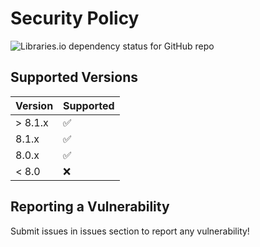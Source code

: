 # Security Policy

![Libraries.io dependency status for GitHub repo](https://img.shields.io/librariesio/github/abmmhasan/InterMix)

## Supported Versions

| Version | Supported          |
|---------| ------------------ |
| > 8.1.x | :white_check_mark: |
| 8.1.x   | :white_check_mark: |
| 8.0.x   | :white_check_mark: |
| < 8.0   | :x:                |

## Reporting a Vulnerability

Submit issues in issues section to report any vulnerability!
